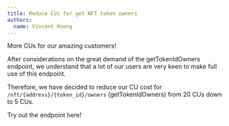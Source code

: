 ```yaml
---
title: Reduce CUs for get NFT token owners
authors:
  name: Vincent Hoong
---
```


More CUs for our amazing customers!

After considerations on the great demand of the getTokenIdOwners endpoint, we understand that a lot of our users are very keen to make full use of this endpoint.

Therefore, we have decided to reduce our CU cost for `/nft/{address}/{token_id}/owners` (getTokenIdOwners) from 20 CUs down to 5 CUs.

Try out the endpoint here!
